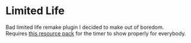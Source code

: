 # Limited Life

Bad limited life remake plugin I decided to make out of boredom.<br>
Requires <a href="https://www.dropbox.com/scl/fi/fqttw2qmx4q9g57qk0tsw/bignumbers.zip?rlkey=y4bepr8kr8x1p7wgsp0b9ir18&dl=1">this resource pack</a> for the timer to show properly for everybody.